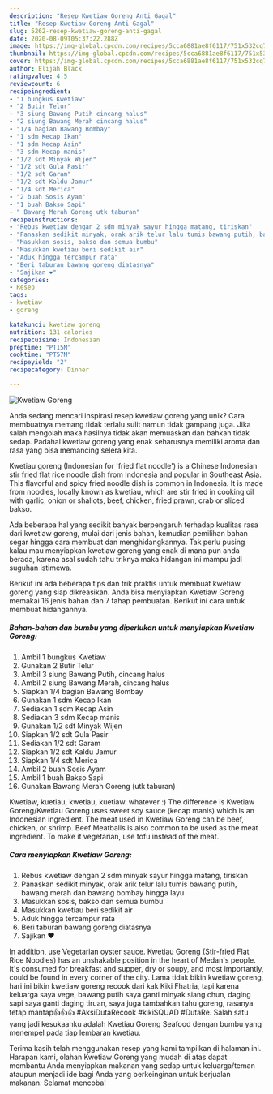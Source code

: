 ```yaml
---
description: "Resep Kwetiaw Goreng Anti Gagal"
title: "Resep Kwetiaw Goreng Anti Gagal"
slug: 5262-resep-kwetiaw-goreng-anti-gagal
date: 2020-08-09T05:37:22.288Z
image: https://img-global.cpcdn.com/recipes/5cca6881ae8f6117/751x532cq70/kwetiaw-goreng-foto-resep-utama.jpg
thumbnail: https://img-global.cpcdn.com/recipes/5cca6881ae8f6117/751x532cq70/kwetiaw-goreng-foto-resep-utama.jpg
cover: https://img-global.cpcdn.com/recipes/5cca6881ae8f6117/751x532cq70/kwetiaw-goreng-foto-resep-utama.jpg
author: Elijah Black
ratingvalue: 4.5
reviewcount: 6
recipeingredient:
- "1 bungkus Kwetiaw"
- "2 Butir Telur"
- "3 siung Bawang Putih cincang halus"
- "2 siung Bawang Merah cincang halus"
- "1/4 bagian Bawang Bombay"
- "1 sdm Kecap Ikan"
- "1 sdm Kecap Asin"
- "3 sdm Kecap manis"
- "1/2 sdt Minyak Wijen"
- "1/2 sdt Gula Pasir"
- "1/2 sdt Garam"
- "1/2 sdt Kaldu Jamur"
- "1/4 sdt Merica"
- "2 buah Sosis Ayam"
- "1 buah Bakso Sapi"
- " Bawang Merah Goreng utk taburan"
recipeinstructions:
- "Rebus kwetiaw dengan 2 sdm minyak sayur hingga matang, tiriskan"
- "Panaskan sedikit minyak, orak arik telur lalu tumis bawang putih, bawang merah dan bawang bombay hingga layu"
- "Masukkan sosis, bakso dan semua bumbu"
- "Masukkan kwetiau beri sedikit air"
- "Aduk hingga tercampur rata"
- "Beri taburan bawang goreng diatasnya"
- "Sajikan ❤"
categories:
- Resep
tags:
- kwetiaw
- goreng

katakunci: kwetiaw goreng 
nutrition: 131 calories
recipecuisine: Indonesian
preptime: "PT15M"
cooktime: "PT57M"
recipeyield: "2"
recipecategory: Dinner

---
```



![Kwetiaw Goreng](https://img-global.cpcdn.com/recipes/5cca6881ae8f6117/751x532cq70/kwetiaw-goreng-foto-resep-utama.jpg)

Anda sedang mencari inspirasi resep kwetiaw goreng yang unik? Cara membuatnya memang tidak terlalu sulit namun tidak gampang juga. Jika salah mengolah maka hasilnya tidak akan memuaskan dan bahkan tidak sedap. Padahal kwetiaw goreng yang enak seharusnya memiliki aroma dan rasa yang bisa memancing selera kita.

Kwetiau goreng (Indonesian for &#39;fried flat noodle&#39;) is a Chinese Indonesian stir fried flat rice noodle dish from Indonesia and popular in Southeast Asia. This flavorful and spicy fried noodle dish is common in Indonesia. It is made from noodles, locally known as kwetiau, which are stir fried in cooking oil with garlic, onion or shallots, beef, chicken, fried prawn, crab or sliced bakso.

Ada beberapa hal yang sedikit banyak berpengaruh terhadap kualitas rasa dari kwetiaw goreng, mulai dari jenis bahan, kemudian pemilihan bahan segar hingga cara membuat dan menghidangkannya. Tak perlu pusing kalau mau menyiapkan kwetiaw goreng yang enak di mana pun anda berada, karena asal sudah tahu triknya maka hidangan ini mampu jadi suguhan istimewa.


Berikut ini ada beberapa tips dan trik praktis untuk membuat kwetiaw goreng yang siap dikreasikan. Anda bisa menyiapkan Kwetiaw Goreng memakai 16 jenis bahan dan 7 tahap pembuatan. Berikut ini cara untuk membuat hidangannya.

<!--inarticleads1-->

##### Bahan-bahan dan bumbu yang diperlukan untuk menyiapkan Kwetiaw Goreng:

1. Ambil 1 bungkus Kwetiaw
1. Gunakan 2 Butir Telur
1. Ambil 3 siung Bawang Putih, cincang halus
1. Ambil 2 siung Bawang Merah, cincang halus
1. Siapkan 1/4 bagian Bawang Bombay
1. Gunakan 1 sdm Kecap Ikan
1. Sediakan 1 sdm Kecap Asin
1. Sediakan 3 sdm Kecap manis
1. Gunakan 1/2 sdt Minyak Wijen
1. Siapkan 1/2 sdt Gula Pasir
1. Sediakan 1/2 sdt Garam
1. Siapkan 1/2 sdt Kaldu Jamur
1. Siapkan 1/4 sdt Merica
1. Ambil 2 buah Sosis Ayam
1. Ambil 1 buah Bakso Sapi
1. Gunakan  Bawang Merah Goreng (utk taburan)


Kwetiaw, kuetiau, kwetiau, kuetiaw. whatever :) The difference is Kwetiaw Goreng/Kwetiau Goreng uses sweet soy sauce (kecap manis) which is an Indonesian ingredient. The meat used in Kwetiaw Goreng can be beef, chicken, or shrimp. Beef Meatballs is also common to be used as the meat ingredient. To make it vegetarian, use tofu instead of the meat. 

<!--inarticleads2-->

##### Cara menyiapkan Kwetiaw Goreng:

1. Rebus kwetiaw dengan 2 sdm minyak sayur hingga matang, tiriskan
1. Panaskan sedikit minyak, orak arik telur lalu tumis bawang putih, bawang merah dan bawang bombay hingga layu
1. Masukkan sosis, bakso dan semua bumbu
1. Masukkan kwetiau beri sedikit air
1. Aduk hingga tercampur rata
1. Beri taburan bawang goreng diatasnya
1. Sajikan ❤


In addition, use Vegetarian oyster sauce. Kwetiau Goreng (Stir-fried Flat Rice Noodles) has an unshakable position in the heart of Medan&#39;s people. It&#39;s consumed for breakfast and supper, dry or soupy, and most importantly, could be found in every corner of the city. Lama tidak bikin kwetiaw goreng, hari ini bikin kwetiaw goreng recook dari kak Kiki Fhatria, tapi karena keluarga saya vege, bawang putih saya ganti minyak siang chun, daging sapi saya ganti daging tiruan, saya juga tambahkan tahu goreng, rasanya tetap mantap👍👍👍 #AksiDutaRecook #kikiSQUAD #DutaRe. Salah satu yang jadi kesukaanku adalah Kwetiau Goreng Seafood dengan bumbu yang menempel pada tiap lembaran kwetiau. 

Terima kasih telah menggunakan resep yang kami tampilkan di halaman ini. Harapan kami, olahan Kwetiaw Goreng yang mudah di atas dapat membantu Anda menyiapkan makanan yang sedap untuk keluarga/teman ataupun menjadi ide bagi Anda yang berkeinginan untuk berjualan makanan. Selamat mencoba!
